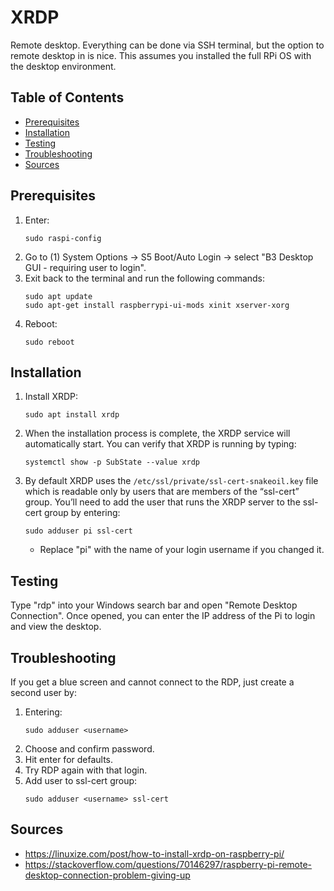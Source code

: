 # XRDP

Remote desktop. Everything can be done via SSH terminal, but the option to remote desktop in is nice. This assumes you installed the full RPi OS with the desktop environment.

## Table of Contents

- [Prerequisites](#prerequisites)
- [Installation](#installation)
- [Testing](#testing)
- [Troubleshooting](#troubleshooting)
- [Sources](#sources)

## Prerequisites

1. Enter:
   ```
   sudo raspi-config
   ```
2. Go to (1) System Options -> S5 Boot/Auto Login -> select "B3 Desktop GUI - requiring user to login".
3. Exit back to the terminal and run the following commands:
   ```
   sudo apt update
   sudo apt-get install raspberrypi-ui-mods xinit xserver-xorg
   ```
4. Reboot:
   ```
   sudo reboot
   ```

## Installation

1. Install XRDP:
   ```
   sudo apt install xrdp
   ```
2. When the installation process is complete, the XRDP service will automatically start. You can verify that XRDP is running by typing:
   ```
   systemctl show -p SubState --value xrdp
   ```
3. By default XRDP uses the `/etc/ssl/private/ssl-cert-snakeoil.key` file which is readable only by users that are members of the “ssl-cert” group. You’ll need to add the user that runs the XRDP server to the ssl-cert group by entering:
   ```
   sudo adduser pi ssl-cert
   ```
   - Replace "pi" with the name of your login username if you changed it.

## Testing

Type "rdp" into your Windows search bar and open "Remote Desktop Connection". Once opened, you can enter the IP address of the Pi to login and view the desktop.

## Troubleshooting

If you get a blue screen and cannot connect to the RDP, just create a second user by:

1. Entering:
   ```
   sudo adduser <username>
   ```
2. Choose and confirm password.
3. Hit enter for defaults.
4. Try RDP again with that login.
5. Add user to ssl-cert group:
   ```
   sudo adduser <username> ssl-cert
   ```

## Sources

- https://linuxize.com/post/how-to-install-xrdp-on-raspberry-pi/
- https://stackoverflow.com/questions/70146297/raspberry-pi-remote-desktop-connection-problem-giving-up
